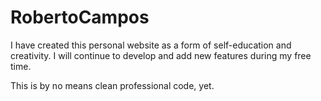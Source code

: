 # RobertoCampos
I have created this personal website as a form of self-education and creativity. I will continue to develop and add new features during my free time.

This is by no means clean professional code, yet. 
